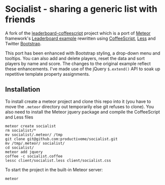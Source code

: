 # Socialist - sharing a generic list with friends

A fork of the [leaderboard-coffeescript](https://github.com/srackham/leaderboard-coffeescript) project which is a port of [Meteor](http://meteor.com/) framework's [Leaderboard example](http://meteor.com/examples/leaderboard) rewritten using [CoffeeScript](http://coffeescript.org/), [Less](http://lesscss.org/) and Twitter [Bootstrap](http://twitter.github.com/bootstrap/).

This port has been enhanced with Bootstrap styling, a drop-down menu and tooltips. You can also add and delete players, reset the data and sort players by name and score.  The changes to the original example reflect these enhancements.  I've made use of the jQuery `$.extend()` API to soak up repetitive template property assignments.

## Installation
To install create a meteor project and clone this repo into it (you have to move the `.meteor` directory out temporarily else git refuses to clone). You also need to install the Meteor jquery package and compile the CoffeeScript and Less files

    meteor create socialist
    rm socialist/*
    mv socialist/.meteor/ /tmp
    git clone git@github.com:productiveme/socialist.git
    mv /tmp/.meteor/ socialist/
    cd socialist/
    meteor add jquery
    coffee -c socialist.coffee
    lessc client/socialist.less client/socialist.css

To start the project in the built-in Meteor server:

    meteor
